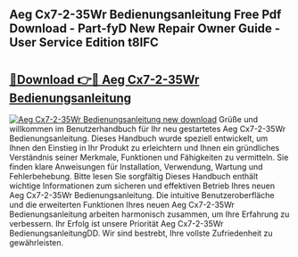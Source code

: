 ## Aeg Cx7-2-35Wr Bedienungsanleitung Free Pdf Download - Part-fyD New Repair Owner Guide - User Service Edition t8IFC

# <h2><a href="http://df53acb.blite.top/?on=Aeg+Cx7-2-35Wr+Bedienungsanleitung">🔗Download 👉🔴 Aeg Cx7-2-35Wr Bedienungsanleitung</a></h2>

[![Aeg Cx7-2-35Wr Bedienungsanleitung new download](https://i.imgur.com/lujVjoI.png)](http://df53acb.blite.top/?on=Aeg+Cx7-2-35Wr+Bedienungsanleitung)
Grüße und willkommen im Benutzerhandbuch für Ihr neu gestartetes Aeg Cx7-2-35Wr Bedienungsanleitung. Dieses Handbuch wurde speziell entwickelt, um Ihnen den Einstieg in Ihr Produkt zu erleichtern und Ihnen ein gründliches Verständnis seiner Merkmale, Funktionen und Fähigkeiten zu vermitteln. Sie finden klare Anweisungen für Installation, Verwendung, Wartung und Fehlerbehebung. Bitte lesen Sie sorgfältig Dieses Handbuch enthält wichtige Informationen zum sicheren und effektiven Betrieb Ihres neuen Aeg Cx7-2-35Wr Bedienungsanleitung. Die intuitive Benutzeroberfläche und die erweiterten Funktionen Ihres neuen Aeg Cx7-2-35Wr Bedienungsanleitung arbeiten harmonisch zusammen, um Ihre Erfahrung zu verbessern. Ihr Erfolg ist unsere Priorität Aeg Cx7-2-35Wr BedienungsanleitungDD. Wir sind bestrebt, Ihre vollste Zufriedenheit zu gewährleisten.
